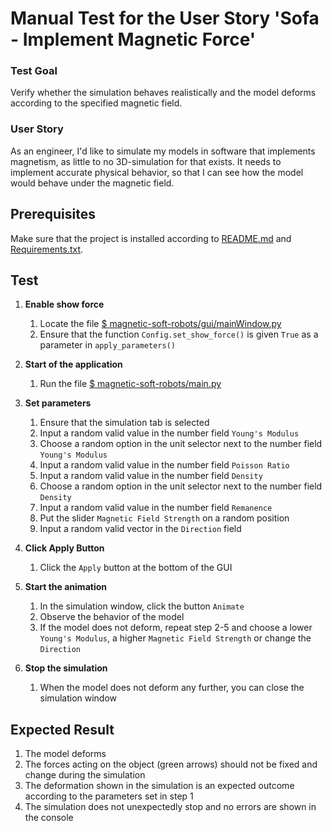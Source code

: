 # Manual Test for the User Story 'Sofa - Implement Magnetic Force'

### Test Goal
Verify whether the simulation behaves realistically and the model deforms according to the specified magnetic field.

### User Story
As an engineer, I'd like to simulate my models in software that implements magnetism, as little to no 3D-simulation for that exists. It needs to implement accurate physical behavior, so that I can see how the model would behave under the magnetic field.

## Prerequisites
Make sure that the project is installed according to [README.md]() and [Requirements.txt]().

## Test
1. **Enable show force**
    1. Locate the file [$ magnetic-soft-robots/gui/mainWindow.py](../../gui/mainWindow.py)
    2. Ensure that the function `Config.set_show_force()` is given `True` as a parameter in `apply_parameters()`

2. **Start of the application**
    1. Run the file [$ magnetic-soft-robots/main.py](../../main.py)

3. **Set parameters**
    1. Ensure that the simulation tab is selected
    2. Input a random valid value in the number field `Young's Modulus`
    3. Choose a random option in the unit selector next to the number field `Young's Modulus`
    4. Input a random valid value in the number field `Poisson Ratio`
    5. Input a random valid value in the number field `Density`
    6. Choose a random option in the unit selector next to the number field `Density`
    7. Input a random valid value in the number field `Remanence`
    8. Put the slider `Magnetic Field Strength` on a random position
    9. Input a random valid vector in the `Direction` field 

4. **Click Apply Button**
    1. Click the `Apply` button at the bottom of the GUI

5. **Start the animation**
    1. In the simulation window, click the button `Animate`
    2. Observe the behavior of the model
    3. If the model does not deform, repeat step 2-5 and choose a lower `Young's Modulus`, a higher `Magnetic Field Strength` or change the `Direction`

6. **Stop the simulation**
    1. When the model does not deform any further, you can close the simulation window

## Expected Result

1. The model deforms
2. The forces acting on the object (green arrows) should not be fixed and change during the simulation
3. The deformation shown in the simulation is an expected outcome according to the parameters set in step 1
4. The simulation does not unexpectedly stop and no errors are shown in the console
